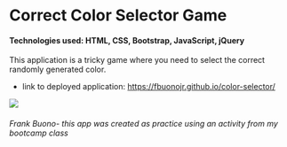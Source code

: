 # Correct Color Selector Game

#### Technologies used: HTML, CSS, Bootstrap, JavaScript, jQuery

This application is a tricky game where you need to select the correct randomly generated color.

* link to deployed application: https://fbuonojr.github.io/color-selector/

![](./images/)

###### Frank Buono- this app was created as practice using an activity from my bootcamp class